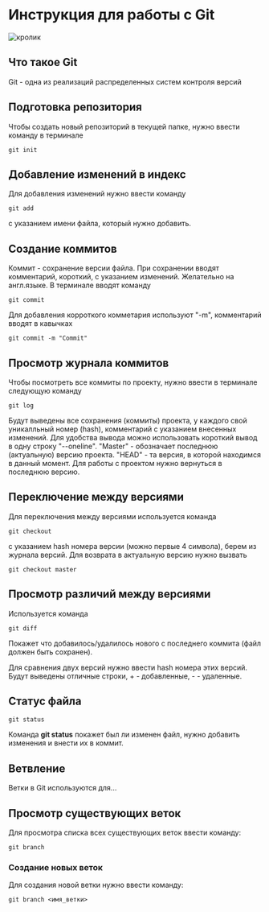 # **Инструкция для работы с Git**  

![кролик](rabbit.jpg)

## Что такое Git

Git - одна из реализаций распределенных систем контроля версий

## Подготовка репозитория

Чтобы создать новый репозиторий в текущей папке, нужно ввести команду в терминале

    git init

## Добавление изменений в индекс

Для добавления изменений нужно ввести команду 

    git add 

с указанием имени файла, который нужно добавить.

## Создание коммитов

Коммит - сохранение версии файла. При сохранении вводят комментарий, короткий, с указанием изменений. Желательно на англ.языке. В терминале вводят команду

    git commit

Для добавления корроткого комметария используют "-m", комментарий вводят в кавычках 

    git commit -m "Commit"

## Просмотр журнала коммитов

Чтобы посмотреть все коммиты по проекту, нужно ввести в терминале следующую команду

    git log

Будут выведены все сохранения (коммиты) проекта, у каждого свой уникалльный номер (hash), комментарий с указанием внесенных изменений. Для удобства вывода можно использовать короткий вывод в одну строку "--oneline". "Master" - обозначает последнюю (актуальную) версию проекта. "HEAD" - та версия, в которой находимся в данный момент. Для работы с проектом нужно вернуться в последнюю версию. 

## Переключение между версиями

Для переключения между версиями используется команда
    
    git checkout 

с указанием hash номера версии (можно первые 4 символа), берем из журнала версий. Для возврата в актуальную версию нужно вызвать 

    git checkout master

## Просмотр различий между версиями

Используется команда

    git diff

Покажет что добавилось/удалилось нового с последнего коммита (файл должен быть сохранен).

Для сравнения двух версий нужно ввести hash номера этих версий. Будут выведены отличные строки, + - добавленные, - - удаленные. 

## Статус файла

    git status

Команда **git status** покажет был ли изменен файл, нужно добавить изменения и внести их в коммит.  

## Ветвление

Ветки в Git  используются для...

## Просмотр существующих веток

Для просмотра списка всех существующих веток ввести команду:

    git branch

### Создание новых веток
 
 Для создания новой ветки нужно ввести команду:

    git branch <имя_ветки>